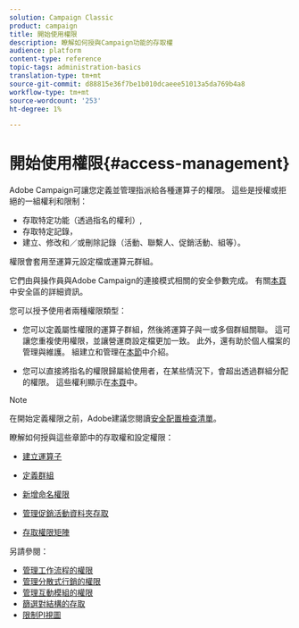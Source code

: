 ```yaml
---
solution: Campaign Classic
product: campaign
title: 開始使用權限
description: 瞭解如何授與Campaign功能的存取權
audience: platform
content-type: reference
topic-tags: administration-basics
translation-type: tm+mt
source-git-commit: d88815e36f7be1b010dcaeee51013a5da769b4a8
workflow-type: tm+mt
source-wordcount: '253'
ht-degree: 1%

---
```



# 開始使用權限{#access-management}

Adobe Campaign可讓您定義並管理指派給各種運算子的權限。 這些是授權或拒絕的一組權利和限制：

* 存取特定功能（透過指名的權利）,
* 存取特定記錄，
* 建立、修改和／或刪除記錄（活動、聯繫人、促銷活動、組等）。

權限會套用至運算元設定檔或運算元群組。

它們由與操作員與Adobe Campaign的連接模式相關的安全參數完成。 有關[本頁](../../installation/using/security-zones.md)中安全區的詳細資訊。

您可以授予使用者兩種權限類型：

* 您可以定義屬性權限的運算子群組，然後將運算子與一或多個群組關聯。 這可讓您重複使用權限，並讓營運商設定檔更加一致。 此外，還有助於個人檔案的管理與維護。 組建立和管理在[本節](access-management-groups.md)中介紹。

* 您可以直接將指名的權限歸屬給使用者，在某些情況下，會超出透過群組分配的權限。 這些權利顯示在[本頁](access-management-named-rights.md)中。

>[!NOTE]
>
>在開始定義權限之前，Adobe建議您閱讀[安全配置檢查清單](https://helpx.adobe.com/tw/campaign/kb/acc-security.html)。

瞭解如何授與這些章節中的存取權和設定權限：

* [建立運算子](access-management-operators.md)

* [定義群組](access-management-groups.md)

* [新增命名權限](access-management-named-rights.md)

* [管理促銷活動資料夾存取](access-management-folders.md)

* [存取權限矩陣](access-management-named-rights.md#access-rights-matrix)


另請參閱：

* [管理工作流程的權限](../../workflow/using/managing-rights.md)
* [管理分散式行銷的權限](../../campaign/using/about-distributed-marketing.md#operators-and-entities)
* [管理互動模組的權限](../../interaction/using/operator-profiles.md)
* [篩選對結構的存取](../../configuration/using/filtering-schemas.md)
* [限制PI視圖](../../configuration/using/restricting-pii-view.md)
